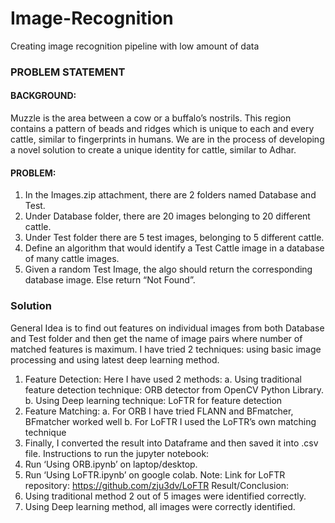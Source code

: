 # Image-Recognition
Creating image recognition pipeline with low amount of data


### PROBLEM STATEMENT
#### BACKGROUND:
Muzzle is the area between a cow or a buffalo’s nostrils. This region contains a pattern of beads and ridges which is unique to each and every cattle, similar to fingerprints in humans. We are in the process of developing a novel solution to create a unique identity for cattle, similar to Adhar.

#### PROBLEM: 
1.	In the Images.zip attachment, there are 2 folders named Database and Test. 
2.	Under Database folder, there are 20 images belonging to 20 different cattle.
3.	Under Test folder there are 5 test images, belonging to 5 different cattle.
4.	Define an algorithm that would identify a Test Cattle image in a database of many cattle images. 
5.	Given a random Test Image, the algo should return the corresponding database image. Else return “Not Found”.  


### Solution
General Idea is to find out features on individual images from both Database and Test folder and then get the name of image pairs where number of matched features is maximum. I have tried 2 techniques: using basic image processing and using latest deep learning method.
1.	Feature Detection: 
Here I have used 2 methods:
a.	Using traditional feature detection technique: 
ORB detector from OpenCV Python Library.
b.	Using Deep learning technique:
LoFTR for feature detection 
2.	Feature Matching: 
a.	For ORB I have tried FLANN and BFmatcher, BFmatcher worked well
b.	For LoFTR I used the LoFTR’s own matching technique
3.	Finally, I converted the result into Dataframe and then saved it into .csv file.
Instructions to run the jupyter notebook:
1.	Run ‘Using ORB.ipynb’ on laptop/desktop.
2.	Run ‘Using LoFTR.ipynb’ on google colab.
Note: Link for LoFTR repository: https://github.com/zju3dv/LoFTR
Result/Conclusion:
1.	Using traditional method 2 out of 5 images were identified correctly.
2.	Using Deep learning method, all images were correctly identified.
